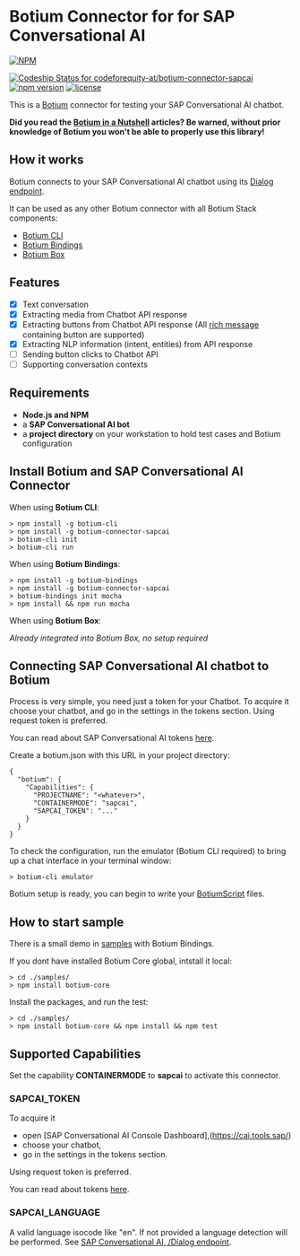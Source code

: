 # Botium Connector for for SAP Conversational AI

[![NPM](https://nodei.co/npm/botium-connector-sapcai.png?downloads=true&downloadRank=true&stars=true)](https://nodei.co/npm/botium-connector-sapcai/)

[![Codeship Status for codeforequity-at/botium-connector-sapcai](https://app.codeship.com/projects/22e46100-911b-0137-ae8a-4e8cea91d933/status?branch=master)](https://app.codeship.com/projects/356365)
[![npm version](https://badge.fury.io/js/botium-connector-sapcai.svg)](https://badge.fury.io/js/botium-connector-sapcai)
[![license](https://img.shields.io/github/license/mashape/apistatus.svg)]()

This is a [Botium](https://github.com/codeforequity-at/botium-core) connector for testing your SAP Conversational AI chatbot.

__Did you read the [Botium in a Nutshell](https://medium.com/@floriantreml/botium-in-a-nutshell-part-1-overview-f8d0ceaf8fb4) articles? Be warned, without prior knowledge of Botium you won't be able to properly use this library!__

## How it works
Botium connects to your SAP Conversational AI chatbot using its [Dialog endpoint](https://cai.tools.sap/docs/api-reference/?javascript#dialog-text). 

It can be used as any other Botium connector with all Botium Stack components:
* [Botium CLI](https://github.com/codeforequity-at/botium-cli/)
* [Botium Bindings](https://github.com/codeforequity-at/botium-bindings/)
* [Botium Box](https://www.botium.at)

## Features
* [x] Text conversation
* [x] Extracting media from Chatbot API response
* [x] Extracting buttons from Chatbot API response (All [rich message](https://cai.tools.sap/docs/concepts/structured-messages) containing button are supported)
* [x] Extracting NLP information (intent, entities) from API response
* [ ] Sending button clicks to Chatbot API
* [ ] Supporting conversation contexts

## Requirements
* **Node.js and NPM**
* a **SAP Conversational AI bot**
* a **project directory** on your workstation to hold test cases and Botium configuration

## Install Botium and SAP Conversational AI Connector

When using __Botium CLI__:

```
> npm install -g botium-cli
> npm install -g botium-connector-sapcai
> botium-cli init
> botium-cli run
```

When using __Botium Bindings__:

```
> npm install -g botium-bindings
> npm install -g botium-connector-sapcai
> botium-bindings init mocha
> npm install && npm run mocha
```

When using __Botium Box__:

_Already integrated into Botium Box, no setup required_

## Connecting SAP Conversational AI chatbot to Botium

Process is very simple, you need just a token for your Chatbot. To acquire it choose your chatbot, and go in the settings in the tokens section. Using request token is preferred. 

You can read about SAP Conversational AI tokens [here](https://cai.tools.sap/docs/api-reference/?shell#authentication).

Create a botium.json with this URL in your project directory: 

```
{
  "botium": {
    "Capabilities": {
      "PROJECTNAME": "<whatever>",
      "CONTAINERMODE": "sapcai",
      "SAPCAI_TOKEN": "..."
    }
  }
}
```

To check the configuration, run the emulator (Botium CLI required) to bring up a chat interface in your terminal window:

```
> botium-cli emulator
```

Botium setup is ready, you can begin to write your [BotiumScript](https://github.com/codeforequity-at/botium-core/wiki/Botium-Scripting) files.

## How to start sample

There is a small demo in [samples](./samples) with Botium Bindings. 

If you dont have installed Botium Core global, intstall it local:
```
> cd ./samples/
> npm install botium-core
```

Install the packages, and run the test:
```
> cd ./samples/
> npm install botium-core && npm install && npm test
```

## Supported Capabilities

Set the capability __CONTAINERMODE__ to __sapcai__ to activate this connector.

### SAPCAI_TOKEN
To acquire it 
- open [SAP Conversational AI Console Dashboard],(https://cai.tools.sap/) 
- choose your chatbot, 
- go in the settings in the tokens section.
 
Using request token is preferred. 

You can read about tokens [here](https://cai.tools.sap/docs/api-reference/?shell#authentication).

### SAPCAI_LANGUAGE

A valid language isocode like "en". If not provided a language detection will be performed. See [SAP Conversational AI, /Dialog endpoint](https://cai.tools.sap/docs/api-reference/?javascript#dialog-text).

